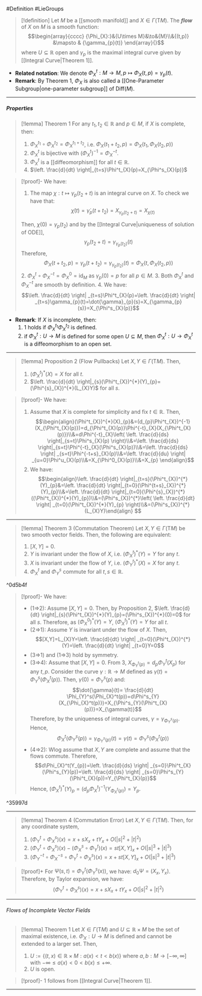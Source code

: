 #Definition #LieGroups 

> [!definition]
> Let $M$ be a [[smooth manifold]] and $X\in \Gamma(\text{T}M)$. The ***flow*** of $X$ on $M$ is a smooth function: $$\begin{array}{cccc} {\Phi_{X}:}&{U\times M}&\to&{M}\\&{(t,p)} &\mapsto & {\gamma_{p}(t)} \end{array}{}$$where $U\subseteq \mathbb{R}$ open and  $\gamma_{p}$ is the maximal integral curve given by [[Integral Curve|Theorem 1]].
- **Related notation**: We denote $\Phi_{X}^t:M\to M,p\mapsto \Phi_{X}(t,p)=\gamma_{p}(t)$. 
- **Remark**: By Theorem 1, $\Phi_{X}$ is also called a [[One-Parameter Subgroup|one-parameter subgroup]] of $\text{Diff}(M)$. 
---
##### Properties
> [!lemma] Theorem 1
> For any $t_{1},t_{2}\in \mathbb{R}$ and $p\in M$, if $X$ is complete, then:
> 1. $\Phi_{X}^{t_{1}}\circ\Phi_{X}^{t_{2}}=\Phi_{X}^{t_{1}+t_{2}}$, i.e. $\Phi_{X}(t_{1}+t_{2},p)=\Phi_{X}(t_{1},\Phi_{X}(t_{2},p))$
> 2. $\Phi_{X}^t$ is bijective with $(\Phi_{X}^t)^{-1}=\Phi_{X}^{-t}$.
> 3. $\Phi_{X}^t$ is a [[diffeomorphism]] for all $t\in \mathbb{R}$.
> 4. $\left. \frac{d}{dt} \right|_{t=s}\Phi^t_{X}(p)=X_{\Phi^s_{X}(p)}$

> [!proof]-
> We have:
> 1. The map $\chi:t\mapsto \gamma_{p}(t_{2}+t)$ is an integral curve on $X$. To check we have that: $$\dot{\chi}(t)=\dot{\gamma}_{p}(t+t_{2})=X_{\gamma_{p}(t_{2}+t)}=X_{\chi(t)}$$
> 
> 	Then, $\chi(0)=\gamma_{p}(t_{2})$ and by the [[Integral Curve|uniqueness of solution of ODE]], $$\gamma_{p}(t_{2}+t)=\gamma_{\gamma_{p}(t_{2})}(t)$$Therefore, $$\Phi_{X}(t+t_{2},p)=\gamma_{p}(t+t_{2})=\gamma_{\gamma_{p}(t_{2})}(t)=\Phi_{X}(t,\Phi_{X}(t_{2},p))$$
> 2. $\Phi_{X}^t\circ\Phi_{X}^{-t}=\Phi_{X}^0=\text{id}_{M}$ as $\gamma_{p}(0)=p$ for all $p\in M$. 
> 3. Both $\Phi^t_{X}$ and $\Phi^{-t}_{X}$ are smooth by definition.
> 4. We have:$$\left. \frac{d}{dt} \right| _{t=s}\Phi^t_{X}(p)=\left. \frac{d}{dt} \right| _{t=s}\gamma_{p}(t)=\dot{\gamma}_{p}(s)=X_{\gamma_{p}(s)}=X_{\Phi^s_{X}(p)}$$
- **Remark**: If $X$ is incomplete, then:
	1. 1 holds if $\Phi_{X}^{t_{1}}\Phi_{X}^{t_{2}}$ is defined.
	2. if $\Phi^t_{X}:U\to M$ is defined for some open $U\subseteq M$, then $\Phi_{X}^t:U\to \Phi_{X}^t$ is a diffeomorphism to an open set. 
---
> [!lemma] Proposition 2 (Flow Pullbacks)
> Let $X,Y\in \Gamma(\text{T}M)$. Then, 
> 1. $(\Phi^t_{X})^{*}(X)=X$ for all $t$.
> 2. $\left. \frac{d}{dt} \right|_{s}(\Phi^t_{X})^{*}(Y)_{p}=(\Phi^{s}_{X})^{*}(L_{X}Y)$ for all $s$.

> [!proof]-
> We have:
> 1. Assume that $X$ is complete for simplicity and fix $t\in \mathbb{R}$. Then, $$\begin{align}(\Phi^t_{X})^{*}(X)_{p}&=(d_{p}\Phi^t_{X})^{-1}(X_{\Phi^t_{X}(p)})=d_{\Phi^t_{X}(p)}\Phi^{-t}_{X}(X_{\Phi^t_{X}(p)})\\&=d\Phi^{-t}_{X}\left( \left. \frac{d}{ds} \right|_{s=t}\Phi^s_{X}(p)  \right)\\&=\left. \frac{d}{ds} \right|_{s=t}\Phi^{-t}_{X}(\Phi^s_{X}(p))\\&=\left. \frac{d}{ds} \right| _{s=t}\Phi^{-t+s}_{X}(p)\\&=\left. \frac{d}{du} \right| _{u=0}\Phi^u_{X}(p)\\&=X_{\Phi^0_{X}(p)}\\&=X_{p} \end{align}$$
> 2. We have: $$\begin{align}\left. \frac{d}{dt} \right|_{t=s}(\Phi^t_{X})^{*}(Y)_{p}&=\left. \frac{d}{dt} \right|_{t=0}(\Phi^{t+s}_{X})^{*}(Y)_{p}\\&=\left. \frac{d}{dt} \right|_{t=0}(\Phi^{s}_{X})^{*}((\Phi^t_{X})^{*}(Y)_{p})\\&=(\Phi^s_{X})^{*}\left( \left. \frac{d}{dt} \right| _{t=0}(\Phi^t_{X})^{*}(Y)_{p} \right)\\&=(\Phi^s_{X})^{*}(L_{X}Y)\end{align} $$
---
> [!lemma] Theorem 3 (Commutation Theorem)
> Let $X,Y\in \Gamma(\text{T}M)$ be two smooth vector fields. Then, the following are equivalent:
> 1. $[X,Y]=0$.
> 3. $Y$ is invariant under the flow of $X$, i.e. $(\Phi^t_{X})^{*}(Y)=Y$ for any $t$.
> 4. $X$ is invariant under the flow of $Y$, i.e. $(\Phi^t_{Y})^{*}(X)=X$ for any $t$.
> 5. $\Phi_{X}^t$ and $\Phi_{Y}^s$ commute for all $t,s\in \mathbb{R}$.

^0d5b4f

> [!proof]-
> We have: 
> - (1=>2): Assume $[X,Y]=0$. Then, by Proposition 2, $\left. \frac{d}{dt} \right|_{s}(\Phi^t_{X})^{*}(Y)_{p}=(\Phi^s_{X})^{*}(0)=0$ for all $s$. Therefore, as $(\Phi^0_{X})^{*}(Y)=Y$, $(\Phi^t_{X})^{*}(Y)=Y$ for all $t$.
> - (2=>1): Assume $Y$ is invariant under the flow of $X$. Then, $$[X,Y]=L_{X}Y=\left. \frac{d}{dt} \right| _{t=0}(\Phi^t_{X})^{*}(Y)=\left. \frac{d}{dt} \right| _{t=0}Y=0$$
> - (3=>1) and (1=>3) hold by symmetry.
> - (3=>4): Assume that $[X,Y]=0$. From 3, $X_{\Phi^t_{Y}(p)}=d_{p}\Phi^t_{Y}(X_{p})$ for any $t,p$. Consider the curve $\gamma:\mathbb{R}\to M$ defined as $\gamma(t)=\Phi_{Y}^s(\Phi_{X}^t(p))$. Then, $\gamma(0)=\Phi_{Y}^s(p)$ and: $$\dot{\gamma}(t)= \frac{d}{dt} \Phi_{Y}^s(\Phi_{X}^t(p))=d\Phi^s_{Y}(X_{\Phi_{X}^t(p)})=X_{\Phi^s_{Y}(\Phi^t_{X}(p))}=X_{\gamma(t)}$$
>   Therefore, by the uniqueness of integral curves, $\gamma=\gamma_{\Phi^s_{Y}(p)}$. Hence,$$\Phi_{X}^t(\Phi_{Y}^s(p))=\gamma_{\Phi^s_{Y}(p)}(t)=\gamma(t)=\Phi^s_{Y}(\Phi^t_{X}(p))$$
> - (4=>2): Wlog assume that $X,Y$ are complete and assume that the flows commute. Therefore, $$d\Phi_{X}^t(Y_{p})=\left. \frac{d}{ds} \right| _{s=0}\Phi^t_{X}(\Phi^s_{Y}(p))=\left. \frac{d}{ds} \right| _{s=0}\Phi^s_{Y}(\Phi^t_{X}(p))=Y_{\Phi^t_{X}(p)}$$Hence, $(\Phi^t_{X})^{*}(Y)_{p}=(d_{p}\Phi^t_{X})^{-1}(Y_{\Phi^t_{X}(p)})=Y_{p}$. 

^35997d

---
> [!lemma] Theorem 4 (Commutation Error)
> Let $X,Y\in \Gamma(\text{T}M)$. Then, for any coordinate system, 
> 1. $(\Phi^t_{Y}\circ\Phi^s_{X})(x)=x+sX_{x}+tY_{x}+O(\left| s \right|^{2}+\left| t \right|^{2})$
> 2. $(\Phi^t_{Y}\circ\Phi^s_{X})(x)-(\Phi^s_{X}\circ\Phi^t_{Y})(x)=st[X,Y]_{x}+O(\left| s \right|^3+\left| t \right|^3)$
> 3. $(\Phi^{-t}_{Y}\circ\Phi^{-s}_{X}\circ\Phi^t_{Y}\circ\Phi^s_{X})(x)=x+st[X,Y]_{x}+O(\left| s \right|^3+\left| t \right|^3)$

> [!proof]+
> For $\Psi(s,t)=\Phi^t_{Y}(\Phi^s_{Y}(x))$, we have: $d_{0}\Psi=(X_{x},Y_{x})$. Therefore, by Taylor expansion, we have: $$(\Phi^t_{Y}\circ \Phi^s_{X})(x)=x+sX_{x}+tY_{x}+O(\left| s \right| ^{2}+\left| t \right| ^{2})$$
----
###### Flows of Incomplete Vector Fields

> [!lemma] Theorem 1
> Let $X\in \Gamma(\text{T}M)$ and $U\subseteq \mathbb{R}\times M$ be the set of maximal existence, i.e. $\Phi_{X}:U\to M$ is defined and cannot be extended to a larger set. Then, 
> 1. $U:=\{ (t,x)\in \mathbb{R}\times M: a(x)<t<b(x) \}$ where $a,b:M\to[-\infty,\infty]$ with $-\infty\leq a(x)< 0< b(x)\leq+\infty$.
> 2. $U$ is open.

> [!proof]-
> 1 follows from [[Integral Curve|Theorem 1]].
---
